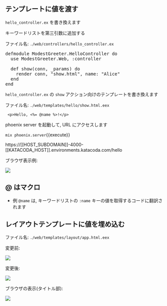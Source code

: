 
## テンプレートに値を渡す

`hello_controller.ex` を書き換えます

キーワードリストを第三引数に追加する


ファイル名: `./web/controllers/hello_controller.ex`

<pre class="file" data-filename="~/oiax/projects/modest_greeter/web/controllers/hello_controller.ex" data-target="replace">
defmodule ModestGreeter.HelloController do
  use ModestGreeter.Web, :controller

  def show(conn, _params) do
    render conn, "show.html", name: "Alice"
  end
end
</pre>

`hello_controller.ex` の `show` アクション向けのテンプレートを書き換えます

ファイル名: `./web/templates/hello/show.html.eex`

` <p>Hello, <%= @name %>!</p>`


phoenix server を起動して, URL にアクセスします

`mix phoenix.server`{{execute}}

https://[[HOST_SUBDOMAIN]]-4000-[[KATACODA_HOST]].environments.katacoda.com/hello

ブラウザ表示例:

![](https://i.gyazo.com/d59927e26b5efa4fbf4c54731dc20e1e.png)

## @ はマクロ

- 例 `@name` は, キーワードリストの `:name` キーの値を取得するコードに翻訳されます

## レイアウトテンプレートに値を埋め込む

ファイル名: `./web/templates/layout/app.html.eex`

変更前:

![](https://i.gyazo.com/19883703f6a2f4544c0d8a48439cd6ef.png)

変更後:

![](https://i.gyazo.com/768c28e2fd727478f6f67588245b417e.png)

ブラウザの表示(タイトル部):

![](https://i.gyazo.com/d59927e26b5efa4fbf4c54731dc20e1e.png)
